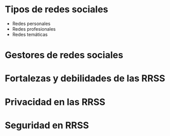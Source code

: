 # Tipos de redes sociales

- Redes personales
- Redes profesionales
- Redes temáticas

# Gestores de redes sociales

# Fortalezas y debilidades de las RRSS

# Privacidad en las RRSS

# Seguridad en RRSS